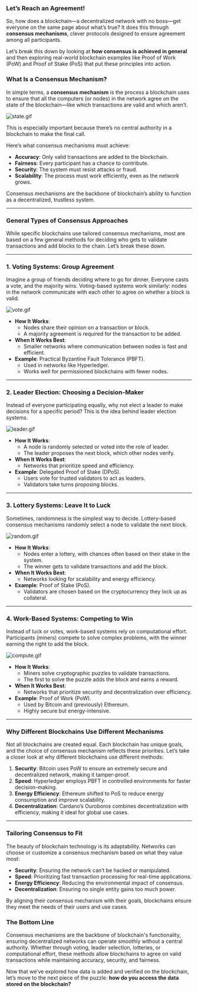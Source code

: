 ### Let’s Reach an Agreement!

So, how does a blockchain—a decentralized network with no boss—get everyone on the same page about what’s true? It does this through **consensus mechanisms**, clever protocols designed to ensure agreement among all participants.

Let’s break this down by looking at **how consensus is achieved in general** and then exploring real-world blockchain examples like Proof of Work (PoW) and Proof of Stake (PoS) that put these principles into action.

### **What Is a Consensus Mechanism?**

In simple terms, a **consensus mechanism** is the process a blockchain uses to ensure that all the computers (or nodes) in the network agree on the state of the blockchain—like which transactions are valid and which aren’t. 

![state.gif](https://raw.githubusercontent.com/The-Web3-Compass/web3-compass-data-repository/refs/heads/main/basecamp/blockchain-starterpack/images/how-blockchain-verify-data/reach-consensus/state.gif)

This is especially important because there’s no central authority in a blockchain to make the final call.

Here’s what consensus mechanisms must achieve:

- **Accuracy**: Only valid transactions are added to the blockchain.
- **Fairness**: Every participant has a chance to contribute.
- **Security**: The system must resist attacks or fraud.
- **Scalability**: The process must work efficiently, even as the network grows.

Consensus mechanisms are the backbone of blockchain’s ability to function as a decentralized, trustless system.

---

### **General Types of Consensus Approaches**

While specific blockchains use tailored consensus mechanisms, most are based on a few general methods for deciding who gets to validate transactions and add blocks to the chain. Let’s break these down.

---

### **1. Voting Systems: Group Agreement**

Imagine a group of friends deciding where to go for dinner. Everyone casts a vote, and the majority wins. Voting-based systems work similarly: nodes in the network communicate with each other to agree on whether a block is valid.

![vote.gif](https://raw.githubusercontent.com/The-Web3-Compass/web3-compass-data-repository/refs/heads/main/basecamp/blockchain-starterpack/images/how-blockchain-verify-data/reach-consensus/vote.gif)

- **How It Works**:
    - Nodes share their opinion on a transaction or block.
    - A majority agreement is required for the transaction to be added.
- **When It Works Best**:
    - Smaller networks where communication between nodes is fast and efficient.
- **Example**: Practical Byzantine Fault Tolerance (PBFT).
    - Used in networks like Hyperledger.
    - Works well for permissioned blockchains with fewer nodes.

---

### **2. Leader Election: Choosing a Decision-Maker**

Instead of everyone participating equally, why not elect a leader to make decisions for a specific period? This is the idea behind leader election systems.

![leader.gif](https://raw.githubusercontent.com/The-Web3-Compass/web3-compass-data-repository/refs/heads/main/basecamp/blockchain-starterpack/images/how-blockchain-verify-data/reach-consensus/leader.gif)

- **How It Works**:
    - A node is randomly selected or voted into the role of leader.
    - The leader proposes the next block, which other nodes verify.
- **When It Works Best**:
    - Networks that prioritize speed and efficiency.
- **Example**: Delegated Proof of Stake (DPoS).
    - Users vote for trusted validators to act as leaders.
    - Validators take turns proposing blocks.

---

### **3. Lottery Systems: Leave It to Luck**

Sometimes, randomness is the simplest way to decide. Lottery-based consensus mechanisms randomly select a node to validate the next block.

![random.gif](https://raw.githubusercontent.com/The-Web3-Compass/web3-compass-data-repository/refs/heads/main/basecamp/blockchain-starterpack/images/how-blockchain-verify-data/reach-consensus/random.gif)

- **How It Works**:
    - Nodes enter a lottery, with chances often based on their stake in the system.
    - The winner gets to validate transactions and add the block.
- **When It Works Best**:
    - Networks looking for scalability and energy efficiency.
- **Example**: Proof of Stake (PoS).
    - Validators are chosen based on the cryptocurrency they lock up as collateral.

---

### **4. Work-Based Systems: Competing to Win**

Instead of luck or votes, work-based systems rely on computational effort. Participants (miners) compete to solve complex problems, with the winner earning the right to add the block.

![compute.gif](https://raw.githubusercontent.com/The-Web3-Compass/web3-compass-data-repository/refs/heads/main/basecamp/blockchain-starterpack/images/how-blockchain-verify-data/reach-consensus/compute.gif)

- **How It Works**:
    - Miners solve cryptographic puzzles to validate transactions.
    - The first to solve the puzzle adds the block and earns a reward.
- **When It Works Best**:
    - Networks that prioritize security and decentralization over efficiency.
- **Example**: Proof of Work (PoW).
    - Used by Bitcoin and (previously) Ethereum.
    - Highly secure but energy-intensive.

---

### **Why Different Blockchains Use Different Mechanisms**

Not all blockchains are created equal. Each blockchain has unique goals, and the choice of consensus mechanism reflects these priorities. Let’s take a closer look at why different blockchains use different methods:

1. **Security**: Bitcoin uses PoW to ensure an extremely secure and decentralized network, making it tamper-proof.
2. **Speed**: Hyperledger employs PBFT in controlled environments for faster decision-making.
3. **Energy Efficiency**: Ethereum shifted to PoS to reduce energy consumption and improve scalability.
4. **Decentralization**: Cardano’s Ouroboros combines decentralization with efficiency, making it ideal for global use cases.

---

### **Tailoring Consensus to Fit**

The beauty of blockchain technology is its adaptability. Networks can choose or customize a consensus mechanism based on what they value most:

- **Security**: Ensuring the network can’t be hacked or manipulated.
- **Speed**: Prioritizing fast transaction processing for real-time applications.
- **Energy Efficiency**: Reducing the environmental impact of consensus.
- **Decentralization**: Ensuring no single entity gains too much power.

By aligning their consensus mechanism with their goals, blockchains ensure they meet the needs of their users and use cases.

### **The Bottom Line**

Consensus mechanisms are the backbone of blockchain's functionality, ensuring decentralized networks can operate smoothly without a central authority. Whether through voting, leader selection, lotteries, or computational effort, these methods allow blockchains to agree on valid transactions while maintaining accuracy, security, and fairness.

Now that we’ve explored how data is added and verified on the blockchain, let’s move to the next piece of the puzzle: **how do you access the data stored on the blockchain?**